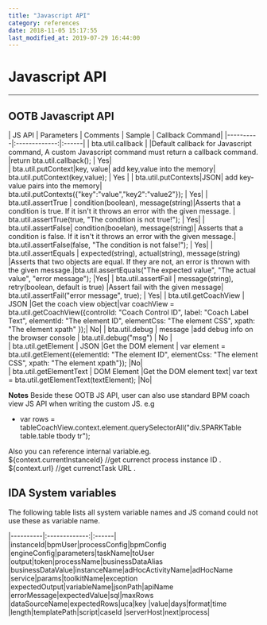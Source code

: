 ```yaml
---
title: "Javascript API"
category: references
date: 2018-11-05 15:17:55
last_modified_at: 2019-07-29 16:44:00
---
```


# Javascript API
***

## OOTB Javascript API

| JS API |      Parameters    |       Comments            |       Sample            | Callback Command|
|----------|:-------------:|:------|
| bta.util.callback  | |Default callback for Javascript command, A custom Javascript command must return a callback command.  |return bta.util.callback(); | Yes|  
| bta.util.putContext|key, value| add key,value into the memory| bta.util.putContext(key,value); | Yes |
| bta.util.putContexts|JSON| add key-value pairs into the memory| bta.util.putContexts({"key":"value","key2":"value2"}); | Yes|
| bta.util.assertTrue | condition(boolean), message(string)|Asserts that a condition is true. If it isn't it throws an error with the given message. | bta.util.assertTrue(true, "The condition is not true!"); | Yes|
| bta.util.assertFalse| condition(booelan), message(string)| Asserts that a condition is false. If it isn't it throws an error with the given message.|  bta.util.assertFalse(false, "The condition is not false!"); | Yes|
| bta.util.assertEquals | expected(string), actual(string), message(string) |Asserts that two objects are equal. If they are not, an error is thrown with the given message.|bta.util.assertEquals("The expected value", "The actual value", "error message"); |Yes|
| bta.util.assertFail  | message(string), retry(boolean, default is true) |Assert fail with the given message|  bta.util.assertFail("error message", true); | Yes|
| bta.util.getCoachView  |  JSON |Get the coach view object|var coachView = bta.util.getCoachView({controlId: "Coach Control ID", label: "Coach Label Text", elementId: "The element ID", elementCss: "The element CSS", xpath: "The element xpath" });| No|
| bta.util.debug | message |add debug info on the browser console | bta.util.debug("msg")  | No |  
| bta.util.getElement | JSON |Get the DOM element |  var element = bta.util.getElement({elementId: "The element ID", elementCss: "The element CSS", xpath: "The element xpath"}); |No|  
| bta.util.getElementText | DOM Element |Get the DOM element text|  var text = bta.util.getElementText(textElement); |No|  

**Notes**
Beside these OOTB JS API, user can also use standard BPM coach view JS API when writing the custom JS. e.g
- var rows = tableCoachView.context.element.querySelectorAll("div.SPARKTable table.table tbody tr");     

Also you can reference internal variable.eg.    
${context.currentInstanceId}  //get currenct process instance ID .    
${context.url}  //get currenctTask URL .    


## IDA System variables

The following table lists all system variable names and JS comand could not use these as variable name.

|----------|:-------------:|:------|
|instanceId|bpmUser|processConfig|bpmConfig
|engineConfig|parameters|taskName|toUser
|output|token|processName|businessDataAlias
|businessDataValue|instanceName|adHocActivityName|adHocName
|service|params|toolkitName|exception
|expectedOutput|variableName|jsonPath|apiName
|errorMessage|expectedValue|sql|maxRows
|dataSourceName|expectedRows|uca|key
|value|days|format|time
|length|templatePath|script|caseId
|serverHost|next|process|
